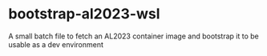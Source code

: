 # bootstrap-al2023-wsl
A small batch file to fetch an AL2023 container image and bootstrap it to be usable as a dev environment
